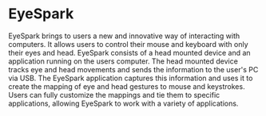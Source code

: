 EyeSpark
========
EyeSpark brings to users a new and innovative way of interacting with computers. It allows users to control their mouse and keyboard with only their eyes and head. EyeSpark consists of a head mounted device and an application running on the users computer. The head mounted device tracks eye and head movements and sends the information to the user's PC via USB. The EyeSpark application captures this information and uses it to create the mapping of eye and head gestures to mouse and keystrokes. Users can fully customize the mappings and tie them to specific applications, allowing EyeSpark to work with a variety of applications.